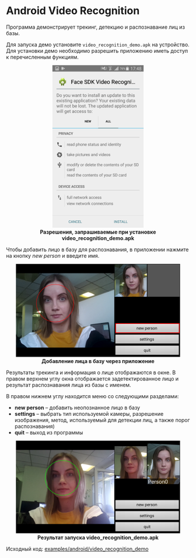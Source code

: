 # Android Video Recognition

Программа демонстрирует трекинг, детекцию и распознавание лиц из базы.

Для запуска демо установите `video_recognition_demo.apk` на устройство. Для установки демо необходимо разрешить приложению иметь доступ к перечисленным функциям.

<p align="center">
<img width="250" src="../../img/video_recognition_apk_permissions_en.png"><br>
<b>Разрешения, запрашиваемые при установке video_recognition_demo.apk</b>
</p>

Чтобы добавить лицо в базу для распознавания, в приложении нажмите на кнопку *new person* и введите имя.

<p align="center">
<img width="450" src="../../img/video_rec_new_person.png"><br>
<b>Добавление лица в базу через приложение</b>
</p>

Результаты трекинга и информация о лице отображаются в окне. В правом верхнем углу окна отображается задетектированное лицо и результат распознавания лица из базы с именем.

В правом нижнем углу находится меню со следующими разделами:
* **new person** – добавить неопознанное лицо в базу
* **settings** – выбрать тип используемой камеры, разрешение изображения, метод, используемый для детекции лиц, а также порог распознавания)
* **quit** – выход из программы

<p align="center">
<img width="450" src="../../img/video_rec_result.png"><br>
<b>Результат запуска video_recognition_demo.apk</b>
</p>

Исходный код: [examples/android/video_recognition_demo](../../../examples/android/video_recognition_demo)
